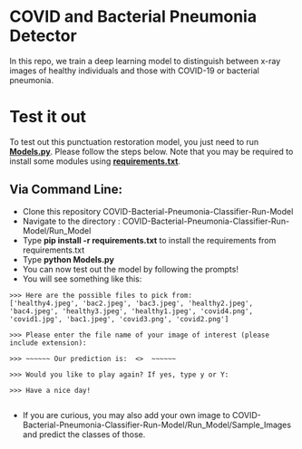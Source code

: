 # COVID and Bacterial Pneumonia Detector

In this repo, we train a deep learning model to distinguish between x-ray images of healthy individuals and those with COVID-19 or bacterial pneumonia.


# Test it out

To test out this punctuation restoration model, you just need to run [__Models.py__](https://github.com/vivianngo97/COVID-Bacterial-Pneumonia-Classifier-Run-Model/blob/master/Run_Model/Models.py). Please follow the steps below. Note that you may be required to install some modules using [__requirements.txt__](https://github.com/vivianngo97/COVID-Bacterial-Pneumonia-Classifier-Run-Model/blob/master/Run_Model/requirements.txt).

## Via Command Line:
- Clone this repository COVID-Bacterial-Pneumonia-Classifier-Run-Model
- Navigate to the directory : COVID-Bacterial-Pneumonia-Classifier-Run-Model/Run_Model
- Type __pip install -r requirements.txt__ to install the requirements from requirements.txt
- Type __python Models.py__
- You can now test out the model by following the prompts!
- You will see something like this: 

<pre><code>>>> Here are the possible files to pick from:
['healthy4.jpeg', 'bac2.jpeg', 'bac3.jpeg', 'healthy2.jpeg', 'bac4.jpeg', 'healthy3.jpeg', 'healthy1.jpeg', 'covid4.png', 'covid1.jpg', 'bac1.jpeg', 'covid3.png', 'covid2.png'] 

>>> Please enter the file name of your image of interest (please include extension):

>>> ~~~~~~ Our prediction is:  <>  ~~~~~~

>>> Would you like to play again? If yes, type y or Y:

>>> Have a nice day!

</code></pre>

- If you are curious, you may also add your own image to COVID-Bacterial-Pneumonia-Classifier-Run-Model/Run_Model/Sample_Images and predict the classes of those.

